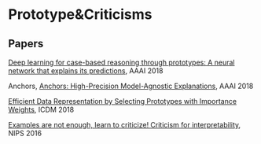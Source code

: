 # Prototype&Criticisms

## Papers

[Deep learning for case-based reasoning through prototypes: A neural network that explains its predictions](https://arxiv.org/abs/1710.04806), AAAI 2018

Anchors, [Anchors: High-Precision Model-Agnostic Explanations](https://homes.cs.washington.edu/~marcotcr/aaai18.pdf), AAAI 2018

[Efficient Data Representation by Selecting Prototypes with Importance Weights](https://arxiv.org/pdf/1707.01212.pdf), ICDM 2018

[Examples are not enough, learn to criticize! Criticism for interpretability](https://papers.nips.cc/paper/6300-examples-are-not-enough-learn-to-criticize-criticism-for-interpretability), NIPS 2016
